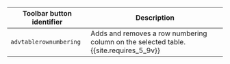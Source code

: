 | Toolbar button identifier | Description                                                                             |
|---------------------------|-----------------------------------------------------------------------------------------|
| `advtablerownumbering`    | Adds and removes a row numbering column on the selected table. {{site.requires_5_9v}} |
